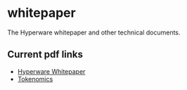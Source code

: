 # whitepaper

The Hyperware whitepaper and other technical documents.

## Current pdf links

* [Hyperware Whitepaper](https://whitepaper.hyperware.ai)
* [Tokenomics](https://files.yael.solutions/tokenomics4.2.pdf)
